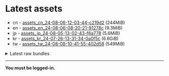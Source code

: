 # Latest assets
- cn - [assets_cn_24-08-06-12-03-44-c219d2](https://github.com/ArknightsAssets/NewAssets/actions/runs/10298553775/artifacts/1789369160) (244MiB)
- en - [assets_en_24-08-06-08-20-21-91278c](https://github.com/ArknightsAssets/NewAssets/actions/runs/10288746036/artifacts/1786756495) (9.3MiB)
- jp - [assets_jp_24-08-05-13-02-43-f6a778](https://github.com/ArknightsAssets/NewAssets/actions/runs/10279817777/artifacts/1784370621) (5.6MiB)
- kr - [assets_kr_24-07-26-13-31-34-0a0f5c](https://github.com/ArknightsAssets/NewAssets/actions/runs/10172648887/artifacts/1758286949) (6.6GiB)
- tw - [assets_tw_24-08-08-10-41-55-402d58](https://github.com/ArknightsAssets/NewAssets/actions/runs/10302968701/artifacts/1790511831) (549MiB)

<details>
<summary>Latest raw bundles</summary>

- cn - [bundles_cn_24-08-06-12-03-44-c219d2](https://github.com/ArknightsAssets/NewAssets/actions/runs/10298553775/artifacts/1789369458) (94MiB)
- en - [bundles_en_24-08-06-08-20-21-91278c](https://github.com/ArknightsAssets/NewAssets/actions/runs/10288746036/artifacts/1786756536) (4.3MiB)
- jp - [bundles_jp_24-08-05-13-02-43-f6a778](https://github.com/ArknightsAssets/NewAssets/actions/runs/10279817777/artifacts/1784370725) (6.4MiB)
- kr - [bundles_kr_24-07-26-13-31-34-0a0f5c](https://github.com/ArknightsAssets/NewAssets/actions/runs/10172648887/artifacts/1758289956) (2.2GiB)
- tw - [bundles_tw_24-08-08-10-41-55-402d58](https://github.com/ArknightsAssets/NewAssets/actions/runs/10302968701/artifacts/1790512421) (186MiB)

</details>

---

**You must be logged-in.**

